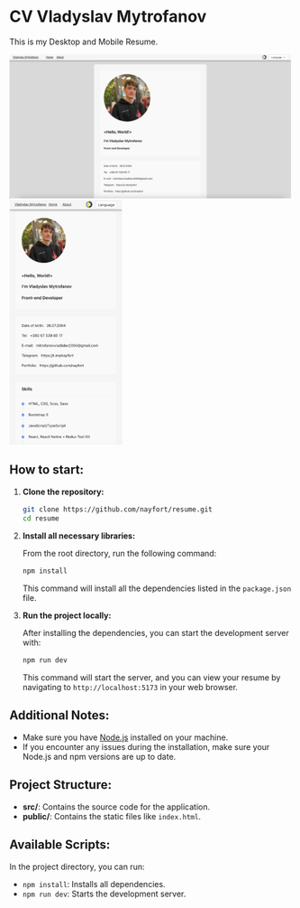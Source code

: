 # CV Vladyslav Mytrofanov

This is my Desktop and Mobile Resume.

<img src="./src/assets/screenDesktop.png" alt="Desktop Screenshot" width="500"/>
<img src="./src/assets/screenMobile.png" alt="Mobile Screenshot" width="200"/>

## How to start:

1. **Clone the repository:**

    ```bash
    git clone https://github.com/nayfort/resume.git
    cd resume
    ```

2. **Install all necessary libraries:**

   From the root directory, run the following command:

    ```bash
    npm install
    ```

   This command will install all the dependencies listed in the `package.json` file.

3. **Run the project locally:**

   After installing the dependencies, you can start the development server with:

    ```bash
    npm run dev
    ```

   This command will start the server, and you can view your resume by navigating to `http://localhost:5173` in your web browser.

## Additional Notes:

- Make sure you have [Node.js](https://nodejs.org/) installed on your machine.
- If you encounter any issues during the installation, make sure your Node.js and npm versions are up to date.

## Project Structure:

- **src/**: Contains the source code for the application.
- **public/**: Contains the static files like `index.html`.

## Available Scripts:

In the project directory, you can run:

- `npm install`: Installs all dependencies.
- `npm run dev`: Starts the development server.
